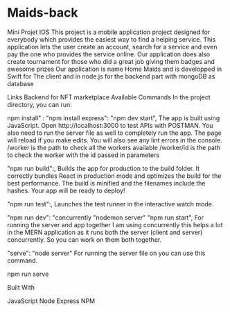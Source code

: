 # Maids-back
Mini Projet IOS This project is a mobile application project designed for everybody which provides the easiest way to find a helping service. This application lets the user create an account, search for a service and even pay the one who provides the service online. Our application does also create tournament for those who did a great job giving them badges and awesome prizes Our application is name Home Maids and is developped in Swift for The client and in node.js for the backend part with mongoDB as database

Links Backend for NFT marketplace Available Commands In the project directory, you can run:

npm install" : "npm install express": "npm dev start", The app is built using JavaScript. Open http://localhost:3000 to test APIs with POSTMAN. You also need to run the server file as well to completely run the app. The page will reload if you make edits. You will also see any lint errors in the console. /worker is the path to check all the workers available /worker/id is the path to check the worker with the id passed in parameters

"npm run build":, Builds the app for production to the build folder. It correctly bundles React in production mode and optimizes the build for the best performance. The build is minified and the filenames include the hashes. Your app will be ready to deploy!

"npm run test":, Launches the test runner in the interactive watch mode.

"npm run dev": "concurrently "nodemon server" "npm run start", For running the server and app together I am using concurrently this helps a lot in the MERN application as it runs both the server (client and server) concurrently. So you can work on them both together.

"serve": "node server" For running the server file on you can use this command.

npm run serve

Built With

JavaScript
Node Express
NPM
